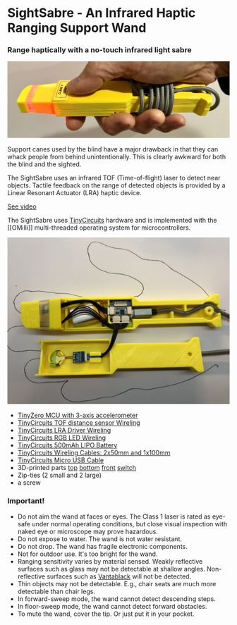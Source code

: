 # SightSabre - An Infrared Haptic Ranging Support Wand 
### Range haptically with a no-touch infrared light sabre
<a href="https://raw.githubusercontent.com/oyamist/om-ranger/master/assets/sight-saber.jpg"><img src="https://raw.githubusercontent.com/oyamist/om-ranger/master/assets/sight-saber.jpg" width=800px/></a>

Support canes used by the blind have a major drawback in that
they can whack people from behind unintentionally.  This is clearly
awkward for both the blind and the sighted.

The SightSabre uses an infrared TOF (Time-of-flight) laser 
to detect near objects.
Tactile feedback on the range of detected objects is provided by
a Linear Resonant Actuator (LRA) haptic device.

[See video](https://youtu.be/uYHzJQGOatI)

The SightSabre uses [TinyCircuits](https://tinycircuits.com) hardware
and is implemented with the [[OMilli]] multi-threaded operating system
for microcontrollers.

<a href="https://raw.githubusercontent.com/oyamist/om-ranger/master/assets/sight-saber-parts.jpg"><img src="https://raw.githubusercontent.com/oyamist/om-ranger/master/assets/sight-saber-parts.jpg" width=800px/></a>

* [TinyZero MCU with 3-axis accelerometer](https://tinycircuits.com/products/tinyzero-processor)
* [TinyCircuits TOF distance sensor Wireling](https://tinycircuits.com/products/tof-distance-sensor-wireling-vl53l0x)
* [TinyCircuits LRA Driver Wireling](https://tinycircuits.com/products/lra-wireling-drv2605)
* [TinyCircuits RGB LED Wireling](https://tinycircuits.com/products/serial-rgb-led-wireling)
* [TinyCircuits 500mAh LIPO Battery](https://tinycircuits.com/products/lithium-ion-polymer-battery-3-7v-500mah)
* [TinyCircuits Wireling Cables: 2x50mm and 1x100mm](https://tinycircuits.com/products/5-pin-extension-cable)
* [TinyCircuits Micro USB Cable](https://tinycircuits.com/products/micro-usb-cable-3-feet)
* 3D-printed parts [top](https://github.com/oyamist/om-ranger/blob/master/3dp/cubify/case-top.stl) [bottom](https://github.com/oyamist/om-ranger/blob/master/3dp/cubify/case-bottom.stl) [front](https://github.com/oyamist/om-ranger/blob/master/3dp/cubify/case-front.stl) [switch](https://github.com/oyamist/om-ranger/blob/master/3dp/cubify/switch.stl)
* Zip-ties (2 small and 2 large)
* a screw

### Important!

* Do not aim the wand at faces or eyes. The Class 1 laser is rated as eye-safe 
  under normal operating conditions, but close visual inspection with naked eye
  or microscope may prove hazardous.
* Do not expose to water. The wand is not water resistant.
* Do not drop. The wand has fragile electronic components.
* Not for outdoor use. It's too bright for the wand.
* Ranging sensitivity varies by material sensed. Weakly reflective surfaces
  such as glass may not be detectable at shallow angles.
  Non-reflective surfaces such as 
  [Vantablack](https://en.wikipedia.org/wiki/Vantablack) will not be 
  detected.
* Thin objects may not be detectable. E.g., chair seats are 
  much more detectable than chair legs. 
* In forward-sweep mode, the wand cannot detect descending steps.
* In floor-sweep mode, the wand cannot detect forward obstacles.
* To mute the wand, cover the tip. Or just put it in your pocket.
